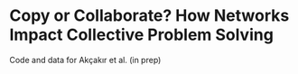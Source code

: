 # Copy or Collaborate? How Networks Impact Collective Problem Solving
Code and data for Akçakır et al. (in prep)

